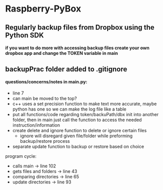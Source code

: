 # Raspberry-PyBox
## Regularly backup files from Dropbox using the Python SDK


#### if you want to do more with accessing backup files create your own dropbox app and change the TOKEN variable in main

## backupPrac folder added to .gitignore

#### questions/concerns/notes in main.py:
   - line 7
   - can main be moved to the top?
   - c++ uses a set precision function to make text more
      accurate, maybe python has one so we can make the log file like a table
   - put all functions/code regarding token/backuPath/dbx init into another folder, then in main just call the function to access the needed instruction/information
   - create delete and ignore function to delete or ignore certain files
       - ignore will disregard given file/folder while preforming backup/restore process
   - separate update function to backup or restore based on choice



 program cycle:
   - calls main -> line 102
   - gets files and folders -> line 43
   - comparing directories -> line 65
   - update directories -> line 93
